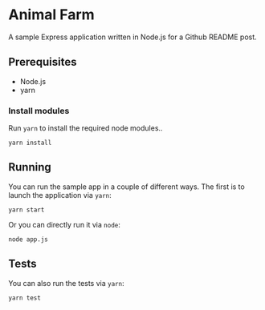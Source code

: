 # Animal Farm

A sample Express application written in Node.js for a Github README post.

##  Prerequisites

* Node.js
* yarn

### Install modules

Run `yarn` to install the required node modules..

```shell
yarn install
```

## Running

You can run the sample app in a couple of different ways. The first is to launch the application via `yarn`:

```shell
yarn start
```

Or you can directly run it via `node`:

```shell
node app.js
```

## Tests

You can also run the tests via `yarn`:

```shell
yarn test
```
